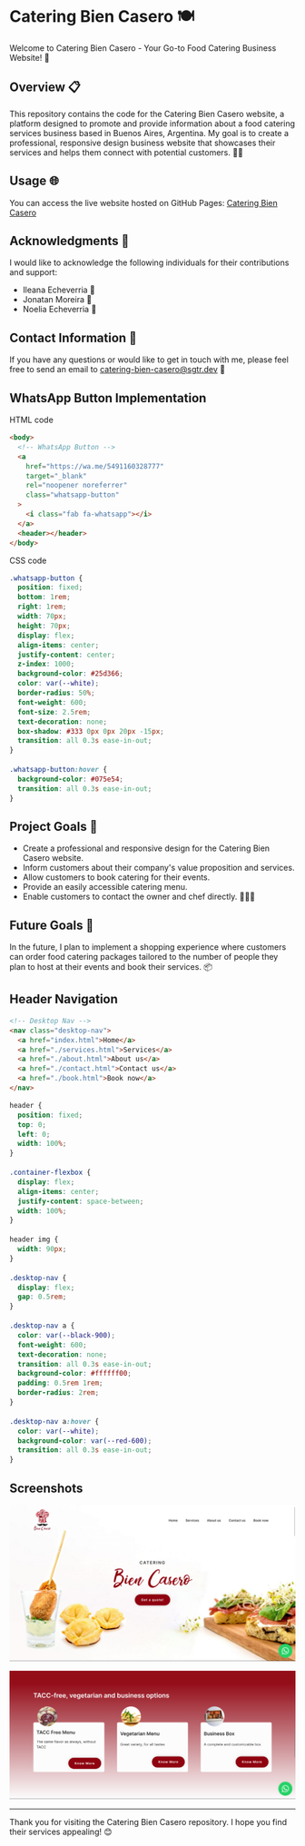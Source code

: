 # Catering Bien Casero 🍽️

Welcome to Catering Bien Casero - Your Go-to Food Catering Business Website! 🎉

## Overview 📋

This repository contains the code for the Catering Bien Casero website, a platform designed to promote and provide information about a food catering services business based in Buenos Aires, Argentina. My goal is to create a professional, responsive design business website that showcases their services and helps them connect with potential customers. 🌮🍰

## Usage 🌐

You can access the live website hosted on GitHub Pages: [Catering Bien Casero](https://stefanoturcarelli.github.io/catering-bien-casero/)

## Acknowledgments 🙏

I would like to acknowledge the following individuals for their contributions and support:

- Ileana Echeverria 🙌
- Jonatan Moreira 🙌
- Noelia Echeverria 🙌

## Contact Information 📧

If you have any questions or would like to get in touch with me, please feel free to send an email to [catering-bien-casero@sgtr.dev](mailto:catering-bien-casero@sgtr.dev) 📩

## WhatsApp Button Implementation

HTML code

```html
<body>
  <!-- WhatsApp Button -->
  <a
    href="https://wa.me/5491160328777"
    target="_blank"
    rel="noopener noreferrer"
    class="whatsapp-button"
  >
    <i class="fab fa-whatsapp"></i>
  </a>
  <header></header>
</body>
```

CSS code

```css
.whatsapp-button {
  position: fixed;
  bottom: 1rem;
  right: 1rem;
  width: 70px;
  height: 70px;
  display: flex;
  align-items: center;
  justify-content: center;
  z-index: 1000;
  background-color: #25d366;
  color: var(--white);
  border-radius: 50%;
  font-weight: 600;
  font-size: 2.5rem;
  text-decoration: none;
  box-shadow: #333 0px 0px 20px -15px;
  transition: all 0.3s ease-in-out;
}

.whatsapp-button:hover {
  background-color: #075e54;
  transition: all 0.3s ease-in-out;
}
```

## Project Goals 🎯

- Create a professional and responsive design for the Catering Bien Casero website.
- Inform customers about their company's value proposition and services.
- Allow customers to book catering for their events.
- Provide an easily accessible catering menu.
- Enable customers to contact the owner and chef directly. 🍴👨‍🍳

## Future Goals 🚀

In the future, I plan to implement a shopping experience where customers can order food catering packages tailored to the number of people they plan to host at their events and book their services. 📦

## Header Navigation

```html
<!-- Desktop Nav -->
<nav class="desktop-nav">
  <a href="index.html">Home</a>
  <a href="./services.html">Services</a>
  <a href="./about.html">About us</a>
  <a href="./contact.html">Contact us</a>
  <a href="./book.html">Book now</a>
</nav>
```

```css
header {
  position: fixed;
  top: 0;
  left: 0;
  width: 100%;
}

.container-flexbox {
  display: flex;
  align-items: center;
  justify-content: space-between;
  width: 100%;
}

header img {
  width: 90px;
}

.desktop-nav {
  display: flex;
  gap: 0.5rem;
}

.desktop-nav a {
  color: var(--black-900);
  font-weight: 600;
  text-decoration: none;
  transition: all 0.3s ease-in-out;
  background-color: #ffffff00;
  padding: 0.5rem 1rem;
  border-radius: 2rem;
}

.desktop-nav a:hover {
  color: var(--white);
  background-color: var(--red-600);
  transition: all 0.3s ease-in-out;
}
```

## Screenshots

![Home page](https://raw.githubusercontent.com/stefanoturcarelli/catering-bien-casero/main/assets/img/Screenshot%202023-10-10%20134642.png)

![Flexbox cards](https://raw.githubusercontent.com/stefanoturcarelli/catering-bien-casero/main/assets/img/Screenshot%202023-10-10%20134703.png)

---

Thank you for visiting the Catering Bien Casero repository. I hope you find their services appealing! 😊
